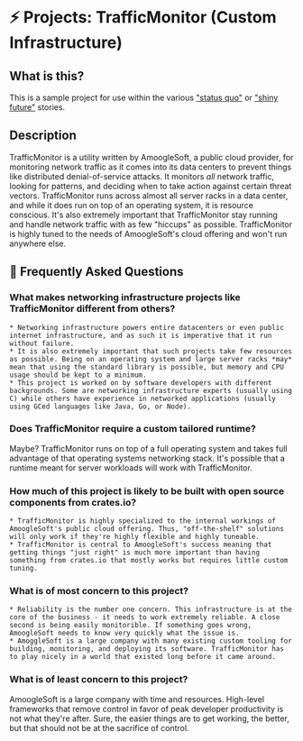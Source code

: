 # ⚡ Projects: TrafficMonitor (Custom Infrastructure)

## What is this?

This is a sample project for use within the various ["status quo"] or ["shiny future"] stories.

["status quo"]: ../status_quo.md
["shiny future"]: ../shiny_future.md

## Description

TrafficMonitor is a utility written by AmoogleSoft, a public cloud provider, for monitoring network traffic as it comes into its data centers to prevent things like distributed denial-of-service attacks. It monitors *all* network traffic, looking for patterns, and deciding when to take action against certain threat vectors. TrafficMonitor runs across almost all server racks in a data center, and while it does run on top of an operating system, it is resource conscious. It's also extremely important that TrafficMonitor stay running and handle network traffic with as few "hiccups" as possible. TrafficMonitor is highly tuned to the needs of AmoogleSoft's cloud offering and won't run anywhere else.

## 🤔 Frequently Asked Questions

### **What makes networking infrastructure projects like TrafficMonitor different from others?**
    * Networking infrastructure powers entire datacenters or even public internet infrastructure, and as such it is imperative that it run without failure.
    * It is also extremely important that such projects take few resources as possible. Being on an operating system and large server racks *may* mean that using the standard library is possible, but memory and CPU usage should be kept to a minimum.
    * This project is worked on by software developers with different backgrounds. Some are networking infrastructure experts (usually using C) while others have experience in networked applications (usually using GCed languages like Java, Go, or Node).

### **Does TrafficMonitor require a custom tailored runtime?**
Maybe? TrafficMonitor runs on top of a full operating system and takes full advantage of that operating systems networking stack. It's possible that a runtime meant for server workloads will work with TrafficMonitor.

### **How much of this project is likely to be built with open source components from crates.io?**
    * TrafficMonitor is highly specialized to the internal workings of AmoogleSoft's public cloud offering. Thus, "off-the-shelf" solutions will only work if they're highly flexible and highly tuneable. 
    * TrafficMonitor is central to AmoogleSoft's success meaning that getting things "just right" is much more important than having something from crates.io that mostly works but requires little custom tuning.

### **What is of most concern to this project?**
    * Reliability is the number one concern. This infrastructure is at the core of the business - it needs to work extremely reliable. A close second is being easily monitorible. If something goes wrong, AmoogleSoft needs to know very quickly what the issue is.
    * AmoggleSoft is a large company with many existing custom tooling for building, monitoring, and deploying its software. TrafficMonitor has to play nicely in a world that existed long before it came around.

### **What is of least concern to this project?**
AmoogleSoft is a large company with time and resources. High-level frameworks that remove control in favor of peak developer productivity is not what they're after. Sure, the easier things are to get working, the better, but that should not be at the sacrifice of control.
